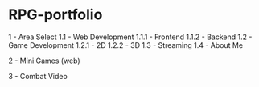 # RPG-portfolio

1 - Area Select
    1.1 - Web Development
        1.1.1 - Frontend
        1.1.2 - Backend
    1.2 - Game Development
        1.2.1 - 2D
        1.2.2 - 3D
    1.3 - Streaming
    1.4 - About Me

2 - Mini Games (web)

3 - Combat Video

